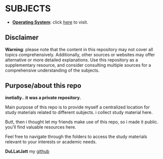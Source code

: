 # SUBJECTS

- **[Operating System](./OS/main.md)**: click [here](./OS/main.md) to visit.


## Disclaimer

**Warning**: please note that the content in this repository may not cover all topics comprehensively. Additionally, other sources or websites may offer alternative or more detailed explanations. Use this repository as a supplementary resource, and consider consulting multiple sources for a comprehensive understanding of the subjects.

## Purpose/about this repo

**inetially.. it was a private repository.**

Main purpose of this repo is to provide myself a centralized location for study materials related to different subjects. i collect study material here.

Butt, then i thought let my friends make use of this repo, so i made it public. you'll find valuable resources here.


Feel free to navigate through the folders to access the study materials relevant to your interests or academic needs.

**DuLLatJatt** my [github](https://www.github.com/dullat)
